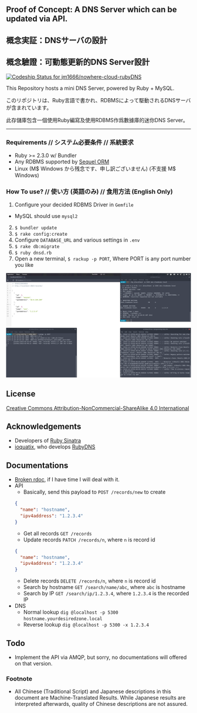 ## Proof of Concept: A DNS Server which can be updated via API.
## 概念実証：DNSサーバの設計
## 概念驗證：可動態更新的DNS Server設計

[ ![Codeship Status for jm1666/nowhere-cloud-rubyDNS](https://app.codeship.com/projects/ff2b3060-adba-0134-3cb2-36e7a5ec89be/status?branch=master)](https://app.codeship.com/projects/192557)

This Repository hosts a mini DNS Server, powered by Ruby + MySQL.

このリポジトリは、Ruby言語で書かれ、RDBMSによって駆動されるDNSサーバが含まれています。

此存儲庫包含一個使用Ruby編寫及使用RDBMS作爲數據庫的迷你DNS Server。

---

### Requirements // システム必要条件 // 系統要求
* Ruby >= 2.3.0 w/ Bundler
* Any RDBMS supported by [Sequel ORM](http://sequel.jeremyevans.net/)
* Linux (M$ Windows から残念です、申し訳ございません) (不支援 M$ Windows)

### How To use? // 使い方 (英語のみ) // 食用方法 (English Only)
1. Configure your decided RDBMS Driver in `Gemfile`
  * MySQL should use `mysql2`
2. `$ bundler update`
3. `$ rake config:create`
4. Configure `DATABASE_URL` and various settings in `.env`
3. `$ rake db:migrate`
4. `$ ruby dnsd.rb`
5. Open a new terminal, `$ rackup -p PORT`, Where PORT is any port number you like

![Screenshot](screenshot.png?raw=true)

## License
[Creative Commons Attribution-NonCommercial-ShareAlike 4.0 International](https://creativecommons.org/licenses/by-nc-sa/4.0/)

## Acknowledgements
* Developers of [Ruby Sinatra](http://www.sinatrarb.com/)
* [ioquatix](https://github.com/ioquatix/), who develops [RubyDNS](https://github.com/ioquatix/rubydns)

## Documentations
* [Broken rdoc](https://nowhere-cloud.github.io/ruby-dns/), if I have time I will deal with it.
* API
  * Basically, send this payload to `POST /records/new` to create
  ```json
  {
    "name": "hostname",
    "ipv4address": "1.2.3.4"
  }
  ```
  * Get all records `GET /records`
  * Update records `PATCH /records/n`, where `n` is record id
  ```json
  {
    "name": "hostname",
    "ipv4address": "1.2.3.4"
  }
  ```
  * Delete records `DELETE /records/n`, where `n` is record id
  * Search by hostname `GET /search/name/abc`, where `abc` is hostname
  * Search by IP `GET /search/ip/1.2.3.4`, where `1.2.3.4` is the recorded IP
* DNS
  * Normal lookup `dig @localhost -p 5300 hostname.yourdesiredzone.local`
  * Reverse lookup `dig @localhost -p 5300 -x 1.2.3.4`

## Todo
* Implement the API via AMQP, but sorry, no documentations will offered on that version.

### Footnote
* All Chinese (Traditional Script) and Japanese descriptions in this document are Machine-Translated Results.
While Japanese results are interpreted afterwards, quality of Chinese descriptions are not assured.
